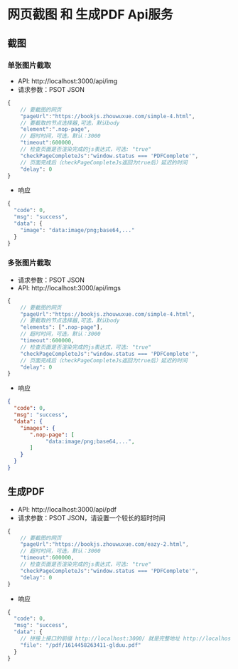 # 网页截图 和 生成PDF Api服务 

## 截图

### 单张图片截取
- API: http://localhost:3000/api/img
- 请求参数：PSOT JSON
```javascript
{
    // 要截图的网页
    "pageUrl":"https://bookjs.zhouwuxue.com/simple-4.html",
    // 要截取的节点选择器,可选，默认body
    "element":".nop-page",
    // 超时时间，可选，默认：3000
    "timeout":600000,
    // 检查页面是否渲染完成的js表达式，可选: "true"
    "checkPageCompleteJs":"window.status === 'PDFComplete'",
    // 页面完成后（checkPageCompleteJs返回为true后）延迟的时间
    "delay": 0
}
```
- 响应
```javascript
{
  "code": 0,
  "msg": "success",
  "data": {
    "image": "data:image/png;base64,..."
  }
}
```

### 多张图片截取
- 请求参数：PSOT JSON
- API: http://localhost:3000/api/imgs
```javascript
{
    // 要截图的网页
    "pageUrl":"https://bookjs.zhouwuxue.com/simple-4.html",
    // 要截取的节点选择器,可选，默认body
    "elements": [".nop-page"],
    // 超时时间，可选，默认：3000
    "timeout":600000,
    // 检查页面是否渲染完成的js表达式，可选: "true"
    "checkPageCompleteJs":"window.status === 'PDFComplete'",
    // 页面完成后（checkPageCompleteJs返回为true后）延迟的时间
    "delay": 0
}
```
- 响应
```json
{
  "code": 0,
  "msg": "success",
  "data": {
    "images": {
       ".nop-page": [
            "data:image/png;base64,...",
       ]
    } 
  }
}
```

## 生成PDF 
- API: http://localhost:3000/api/pdf
- 请求参数：PSOT JSON，请设置一个较长的超时时间
```javascript
{
    // 要截图的网页
    "pageUrl":"https://bookjs.zhouwuxue.com/eazy-2.html",
    // 超时时间，可选，默认：3000
    "timeout":600000,
    // 检查页面是否渲染完成的js表达式，可选: "true"
    "checkPageCompleteJs":"window.status === 'PDFComplete'",
    "delay": 0
}
```
- 响应
```javascript
{
  "code": 0,
  "msg": "success",
  "data": {
    // 拼接上接口的前缀 http://localhost:3000/ 就是完整地址 http://localhost:3000/pdf/1614458263411-glduu.pdf
    "file": "/pdf/1614458263411-glduu.pdf"
  }
}
```
